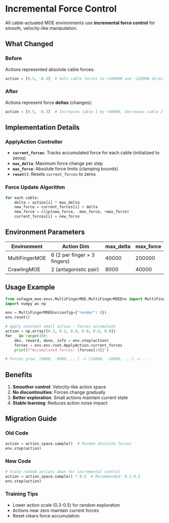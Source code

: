 # Incremental Force Control

All cable-actuated MOE environments use **incremental force control** for smooth, velocity-like manipulation.

## What Changed

### Before
Actions represented absolute cable forces:
```python
action = [0.5, -0.3]  # Sets cable forces to +20000N and -12000N directly
```

### After  
Actions represent force **deltas** (changes):
```python
action = [0.5, -0.3]  # Increases cable 1 by +4000N, decreases cable 2 by -2400N
```

## Implementation Details

### ApplyAction Controller
- **`current_forces`**: Tracks accumulated force for each cable (initialized to zeros)
- **`max_delta`**: Maximum force change per step
- **`max_force`**: Absolute force limits (clamping bounds)
- **`reset()`**: Resets `current_forces` to zeros

### Force Update Algorithm
```python
for each cable:
    delta = action[i] * max_delta
    new_force = current_forces[i] + delta
    new_force = clip(new_force, -max_force, +max_force)
    current_forces[i] = new_force
```

## Environment Parameters

| Environment | Action Dim | max_delta | max_force |
|------------|-----------|-----------|-----------|
| MultiFingerMOE | 6 (2 per finger × 3 fingers) | 40000 | 200000 |
| CrawlingMOE | 2 (antagonistic pair) | 8000 | 40000 |

## Usage Example

```python
from sofagym_moe.envs.MultiFingerMOE.MultiFingerMOEEnv import MultiFingerMOEEnv
import numpy as np

env = MultiFingerMOEEnv(config={"render": 0})
env.reset()

# Apply constant small action - forces accumulate
action = np.array([0.2, 0.2, 0.0, 0.0, 0.0, 0.0])
for _ in range(10):
    obs, reward, done, info = env.step(action)
    forces = env.env.root.ApplyAction.current_forces
    print(f"Accumulated forces: {forces[:4]}")

# Forces grow: [8000, -8000, ...] -> [16000, -16000, ...] -> ...
```

## Benefits

1. **Smoother control**: Velocity-like action space
2. **No discontinuities**: Forces change gradually
3. **Better exploration**: Small actions maintain current state
4. **Stable learning**: Reduces action noise impact

## Migration Guide

### Old Code
```python
action = action_space.sample()  # Random absolute forces
env.step(action)
```

### New Code
```python
# Scale random actions down for incremental control
action = action_space.sample() * 0.5  # Recommended: 0.3-0.5
env.step(action)
```

### Training Tips
- Lower action scale (0.3-0.5) for random exploration
- Actions near zero maintain current forces
- Reset clears force accumulation

